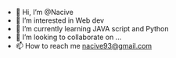 - 👋 Hi, I’m @Nacive
- 👀 I’m interested in Web dev
- 🌱 I’m currently learning JAVA script and Python
- 💞️ I’m looking to collaborate on ...
- 📫 How to reach me nacive93@gmail.com

<!---
Nacive/Nacive is a ✨ special ✨ repository because its `README.md` (this file) appears on your GitHub profile.
You can click the Preview link to take a look at your changes.
--->
